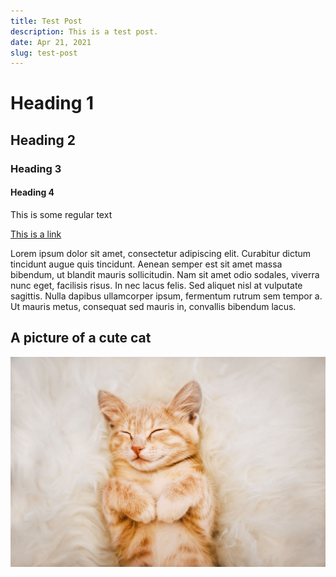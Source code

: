 ```yaml
---
title: Test Post
description: This is a test post.
date: Apr 21, 2021
slug: test-post
---
```


# Heading 1

## Heading 2

### Heading 3

#### Heading 4

This is some regular text

[This is a link](https://sunnygolovine.com)

Lorem ipsum dolor sit amet, consectetur adipiscing elit. Curabitur dictum tincidunt augue quis tincidunt. Aenean semper est sit amet massa bibendum, ut blandit mauris sollicitudin. Nam sit amet odio sodales, viverra nunc eget, facilisis risus. In nec lacus felis. Sed aliquet nisl at vulputate sagittis. Nulla dapibus ullamcorper ipsum, fermentum rutrum sem tempor a. Ut mauris metus, consequat sed mauris in, convallis bibendum lacus.

## A picture of a cute cat

![cat](./cat.jpg)
